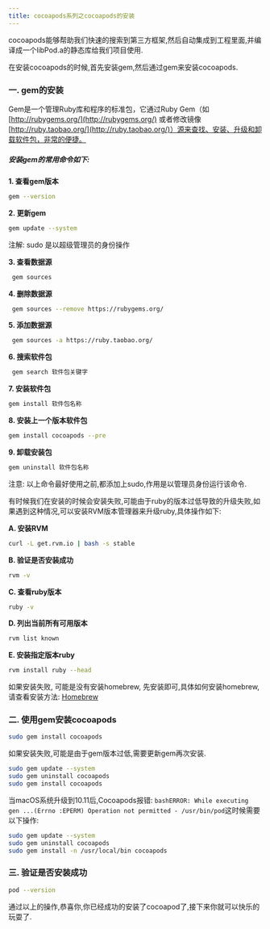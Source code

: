 ```yaml
---
title: cocoapods系列之cocoapods的安装
---
```

cocoapods能够帮助我们快速的搜索到第三方框架,然后自动集成到工程里面,并编译成一个libPod.a的静态库给我们项目使用.

在安装cocoapods的时候,首先安装gem,然后通过gem来安装cocoapods.

### 一. gem的安装

Gem是一个管理Ruby库和程序的标准包，它通过Ruby Gem（如 [http://rubygems.org/](http://rubygems.org/) 或者修改镜像[http://ruby.taobao.org/](http://ruby.taobao.org/)）源来查找、安装、升级和卸载软件包，非常的便捷。

##### 安装gem的常用命令如下:

<strong>1. 查看gem版本</strong>
	
```bash
gem --version	
```
<strong>2. 更新gem</strong>
 
```bash 
gem update --system
```
注解: sudo 是以超级管理员的身份操作
 
<strong>3. 查看数据源 </strong>
 
```bash
 gem sources

```
<strong> 4. 删除数据源</strong>
 
```bash
 gem sources --remove https://rubygems.org/
```
 
<strong>5. 添加数据源</strong>
 
```bash
 gem sources -a https://ruby.taobao.org/
```
<strong>6. 搜索软件包</strong>

```bash
 gem search 软件包关键字
```
 
<strong>7. 安装软件包</strong>
 
```bash
gem install 软件包名称
```
  
<strong>8. 安装上一个版本软件包</strong>

 ```bash
 gem install cocoapods --pre
 ```
<strong>9. 卸载安装包</strong>

```bash
gem uninstall 软件包名称
```
 
注意: 以上命令最好使用之前,都添加上sudo,作用是以管理员身份运行该命令.

有时候我们在安装的时候会安装失败,可能由于ruby的版本过低导致的升级失败,如果遇到这种情况,可以安装RVM版本管理器来升级ruby,具体操作如下:

<strong>A. 安装RVM</strong>

```bash
curl -L get.rvm.io | bash -s stable
```
<strong>B. 验证是否安装成功</strong>

```bash
rvm -v
```
<strong>C. 查看ruby版本</strong>

```bash
ruby -v
```
<strong>D. 列出当前所有可用版本</strong>

```bash
rvm list known
```
<strong>E. 安装指定版本ruby</strong>

```bash
rvm install ruby --head
```
如果安装失败, 可能是没有安装homebrew, 先安装即可,具体如何安装homebrew,请查看安装方法: [Homebrew](http://brew.sh/index_zh-cn.html)

### 二. 使用gem安装cocoapods

```bash
sudo gem install cocoapods
```
如果安装失败,可能是由于gem版本过低,需要更新gem再次安装.

```bash
sudo gem update --system
sudo gem uninstall cocoapods
sudo gem install cocoapods
```
当macOS系统升级到10.11后,Cocoapods报错: ```bashERROR: While executing gen ...(Errno
:EPERM) Operation not permitted - /usr/bin/pod```这时候需要以下操作:

```bash
sudo gem update --system
sudo gem uninstall cocoapods
sudo gem install -n /usr/local/bin cocoapods
```
### 三. 验证是否安装成功

```bash
pod --version
```

通过以上的操作,恭喜你,你已经成功的安装了cocoapod了,接下来你就可以快乐的玩耍了.

 
 
 
 
 
 
 
 
 
 
